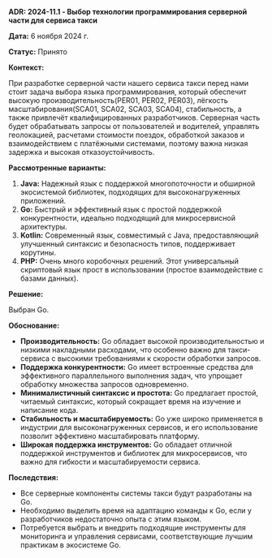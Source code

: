 **ADR: 2024-11.1 - Выбор технологии программирования серверной части для сервиса такси**

**Дата:** 6 ноября 2024 г.

**Статус:** Принято

**Контекст:**

При разработке серверной части нашего сервиса такси перед нами стоит задача выбора языка программирования, который обеспечит высокую производительность(PER01, PER02, PER03), лёгкость масштабирования(SCA01, SCA02, SCA03, SCA04), стабильность, а также привлечёт квалифицированных разработчиков. Серверная часть будет обрабатывать запросы от пользователей и водителей, управлять геолокацией, расчетами стоимости поездок, обработкой заказов и взаимодействием с платёжными системами, поэтому важна низкая задержка и высокая отказоустойчивость.

**Рассмотренные варианты:**

1. **Java:** Надежный язык с поддержкой многопоточности и обширной экосистемой библиотек, подходящих для высоконагруженных приложений.
2. **Go:** Быстрый и эффективный язык с простой поддержкой конкурентности, идеально подходящий для микросервисной архитектуры.
3. **Kotlin:** Современный язык, совместимый с Java, предоставляющий улучшенный синтаксис и безопасность типов, поддерживает корутины.
4. **PHP:** Очень много коробочных решений. Этот универсальный скриптовый язык прост в использовании (простое взаимодействие с базами данных).

**Решение:**

Выбран Go.

**Обоснование:**

- **Производительность:** Go обладает высокой производительностью и низкими накладными расходами, что особенно важно для такси-сервиса с высокими требованиями к скорости обработки запросов.
- **Поддержка конкурентности:** Go имеет встроенные средства для эффективного параллельного выполнения задач, что упрощает обработку множества запросов одновременно.
- **Минималистичный синтаксис и простота:** Go предлагает простой, читаемый синтаксис, который сокращает время на изучение и написание кода.
- **Стабильность и масштабируемость:** Go уже широко применяется в индустрии для высоконагруженных сервисов, и его использование позволит эффективно масштабировать платформу.
- **Широкая поддержка инструментов:** Go обладает отличной поддержкой инструментов и библиотек для микросервисов, что важно для гибкости и масштабируемости сервиса.

**Последствия:**

- Все серверные компоненты системы такси будут разработаны на Go.
- Необходимо выделить время на адаптацию команды к Go, если у разработчиков недостаточно опыта с этим языком.
- Потребуется выбрать и внедрить подходящие инструменты для мониторинга и управления сервисами, соответствующие лучшим практикам в экосистеме Go.